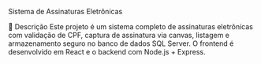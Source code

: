 Sistema de Assinaturas Eletrônicas

📌 Descrição
Este projeto é um sistema completo de assinaturas eletrônicas com validação de CPF, captura de assinatura via canvas, listagem e armazenamento seguro no banco de dados SQL Server.
O frontend é desenvolvido em React e o backend com Node.js + Express.

